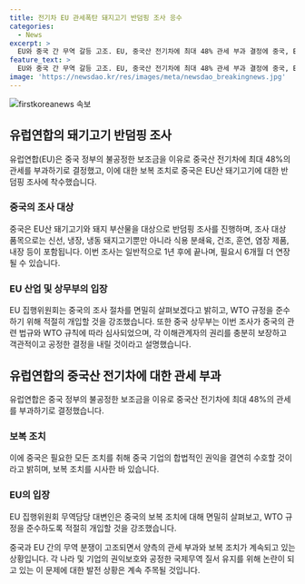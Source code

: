 ```yaml
---
title: 전기차 EU 관세폭탄 돼지고기 반덤핑 조사 응수
categories:
  - News
excerpt: >
  EU와 중국 간 무역 갈등 고조. EU, 중국산 전기차에 최대 48% 관세 부과 결정에 중국, EU산 돼기고기 반덤핑 조사 개시로 보복 조치. 중국, 지난해 EU산 돼기고기 수입량의 절반 수준 수입. EU는 중국의 보조금 정책을 이유로 중국산 전기차에 추가 관세 부과 결정했고, 중국은 보복 조치에 나서겠다고 밝힘.
feature_text: >
  EU와 중국 간 무역 갈등 고조. EU, 중국산 전기차에 최대 48% 관세 부과 결정에 중국, EU산 돼기고기 반덤핑 조사 개시로 보복 조치. 중국, 지난해 EU산 돼기고기 수입량의 절반 수준 수입. EU는 중국의 보조금 정책을 이유로 중국산 전기차에 추가 관세 부과 결정했고, 중국은 보복 조치에 나서겠다고 밝힘.
image: 'https://newsdao.kr/res/images/meta/newsdao_breakingnews.jpg'
---
```


<p><img src="https://newsdao.kr/res/images/meta/newsdao_breakingnews.jpg" alt="firstkoreanews 속보" /></p>

<h2 data-ke-size="size26">유럽연합의 돼기고기 반덤핑 조사</h2>

<p data-ke-size="size16">유럽연합(EU)은 중국 정부의 불공정한 보조금을 이유로 중국산 전기차에 최대 48%의 관세를 부과하기로 결정했고, 이에 대한 보복 조치로 중국은 EU산 돼기고기에 대한 반덤핑 조사에 착수했습니다.</p>

<h3>중국의 조사 대상</h3>

<p data-ke-size="size16">중국은 EU산 돼기고기와 돼지 부산물을 대상으로 반덤핑 조사를 진행하며, 조사 대상 품목으로는 신선, 냉장, 냉동 돼지고기뿐만 아니라 식용 분쇄육, 건조, 훈연, 염장 제품, 내장 등이 포함됩니다. 이번 조사는 일반적으로 1년 후에 끝나며, 필요시 6개월 더 연장될 수 있습니다.</p>

<h3>EU 산업 및 상무부의 입장</h3>

<p data-ke-size="size16">EU 집행위원회는 중국의 조사 절차를 면밀히 살펴보겠다고 밝히고, WTO 규정을 준수하기 위해 적절히 개입할 것을 강조했습니다. 또한 중국 상무부는 이번 조사가 중국의 관련 법규와 WTO 규칙에 따라 심사되었으며, 각 이해관계자의 권리를 충분히 보장하고 객관적이고 공정한 결정을 내릴 것이라고 설명했습니다.</p>

<h2 data-ke-size="size26">유럽연합의 중국산 전기차에 대한 관세 부과</h2>

<p data-ke-size="size16">유럽연합은 중국 정부의 불공정한 보조금을 이유로 중국산 전기차에 최대 48%의 관세를 부과하기로 결정했습니다.</p>

<h3>보복 조치</h3>

<p data-ke-size="size16">이에 중국은 필요한 모든 조치를 취해 중국 기업의 합법적인 권익을 결연히 수호할 것이라고 밝히며, 보복 조치를 시사한 바 있습니다.</p>

<h3>EU의 입장</h3>

<p data-ke-size="size16">EU 집행위원회 무역담당 대변인은 중국의 보복 조치에 대해 면밀히 살펴보고, WTO 규정을 준수하도록 적절히 개입할 것을 강조했습니다.</p>

<p data-ke-size="size16">중국과 EU 간의 무역 분쟁이 고조되면서 양측의 관세 부과와 보복 조치가 계속되고 있는 상황입니다. 각 나라 및 기업의 권익보호와 공정한 국제무역 질서 유지를 위해 논란이 되고 있는 이 문제에 대한 발전 상황은 계속 주목될 것입니다.</p>

